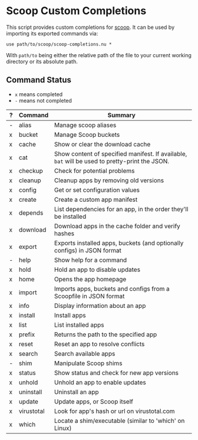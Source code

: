# Scoop Custom Completions

This script provides custom completions for [scoop](https://github.com/ScoopInstaller/Scoop).
It can be used by importing its exported commands via:

```
use path/to/scoop/scoop-completions.nu *
```

With `path/to` being either the relative path of the file to your current working directory or its absolute path. 


## Command Status

- `x` means completed
- `-` means not completed

| ? | Command    | Summary                                                                                        |
|---|------------|------------------------------------------------------------------------------------------------|
| - | alias      | Manage scoop aliases                                                                           |
| x | bucket     | Manage Scoop buckets                                                                           |
| x | cache      | Show or clear the download cache                                                               |
| x | cat        | Show content of specified manifest. If available, `bat` will be used to pretty-print the JSON. |
| x | checkup    | Check for potential problems                                                                   |
| x | cleanup    | Cleanup apps by removing old versions                                                          |
| x | config     | Get or set configuration values                                                                |
| x | create     | Create a custom app manifest                                                                   |
| x | depends    | List dependencies for an app, in the order they'll be installed                                |
| x | download   | Download apps in the cache folder and verify hashes                                            |
| x | export     | Exports installed apps, buckets (and optionally configs) in JSON format                        |
| - | help       | Show help for a command                                                                        |
| x | hold       | Hold an app to disable updates                                                                 |
| x | home       | Opens the app homepage                                                                         |
| x | import     | Imports apps, buckets and configs from a Scoopfile in JSON format                              |
| x | info       | Display information about an app                                                               |
| x | install    | Install apps                                                                                   |
| x | list       | List installed apps                                                                            |
| x | prefix     | Returns the path to the specified app                                                          |
| x | reset      | Reset an app to resolve conflicts                                                              |
| x | search     | Search available apps                                                                          |
| - | shim       | Manipulate Scoop shims                                                                         |
| x | status     | Show status and check for new app versions                                                     |
| x | unhold     | Unhold an app to enable updates                                                                |
| x | uninstall  | Uninstall an app                                                                               |
| x | update     | Update apps, or Scoop itself                                                                   |
| x | virustotal | Look for app's hash or url on virustotal.com                                                   |
| x | which      | Locate a shim/executable (similar to 'which' on Linux)                                         |